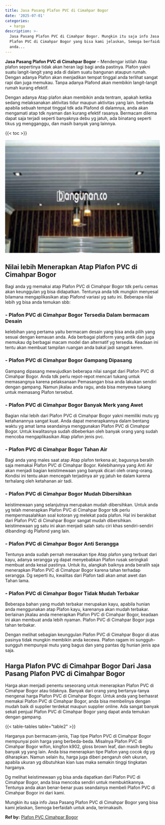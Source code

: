 ```yaml
---
title: Jasa Pasang Plafon PVC di Cimahpar Bogor
date: '2025-07-01'
categories:
  - harga
description: >-
  Jasa Pasang Plafon PVC di Cimahpar Bogor. Mungkin itu saja info Jasa Pasang
  Plafon PVC di Cimahpar Bogor yang bisa kami jelaskan, Semoga berfaidah untuk
  anda...
---
```


**Jasa Pasang Plafon PVC di Cimahpar Bogor** – Mendengar istilah Atap plafon sepertinya tidak akan heran lagi bagi anda pastinya. Plafon yakni suatu langit-langit yang ada di dalam suatu bangunan ataupun rumah. Dengan adanya Plafon akan menjadikan tempat tinggal anda terlihat sangat rapi dan juga memukau. Tanpa adanya Plafond akan membikin langit-langit rumah kurang efektif.

Dengan adanya Atap plafon akan membikin anda tentram, apakah ketika sedang melaksanakan aktivitas tidur maupun aktivitas yang lain. berbeda apabila sebuah tempat tinggal tdk ada Plafond di dalamnya, anda akan mengamati atap tdk nyaman dan kurang efektif rasanya. Bermacam dilema dapat saja terjadi seperti banyaknya debu yg jatuh, ada binatang seperti tikus yg mengganggu, dan masih banyak yang lainnya.

{{< toc >}}

![Jasa Pasang Plafon PVC di Cimahpar Bogor](/images/flafond-pvc-murah15.png)

## Nilai lebih Menerapkan Atap Plafon PVC di Cimahpar Bogor

Bagi anda yg memakai atap Plafon PVC di Cimahpar Bogor tdk perlu cemas akan keunggulan yg bisa didapatkan. Tentunya anda tdk mungkin menyesal bilamana mengaplikasikan atap Plafond variasi yg satu ini. Beberapa nilai lebih yg bisa anda temukan sbb:

### \- Plafon PVC di Cimahpar Bogor Tersedia Dalam bermacam Desain

kelebihan yang pertama yaitu bermacam desain yang bisa anda pilih yang sesuai dengan kemauan anda. Ada berbagai platform yang antik dan juga memukau dg berbagai macam model dan alternatif yg tersedia. Keadaan ini tentu akan membuat tampilan ruangan anda bakal jadi sangat keren.

### \- Plafon PVC di Cimahpar Bogor Gampang Dipasang

Gampang dipasang mewujudkan beberapa nilai sangat dari Plafon PVC di Cimahpar Bogor. Anda tdk perlu repot-repot mencari tukang untuk memasangnya karena pelaksanaan Pemasangan bisa anda lakukan sendiri dengan gampang. Namun jikalau anda ragu, anda bisa menyewa tukang untuk memasang Plafon tersebut.

### \- Plafon PVC di Cimahpar Bogor Banyak Merk yang Awet

Bagian nilai lebih dari Plafon PVC di Cimahpar Bogor yakni memiliki mutu yg ketahanannya sangat kuat. Anda dapat menerapkannya dalam bentang waktu yg amat lama seandainya menggunakan Plafon PVC di Cimahpar Bogor. Untuk kwalitasnya sudah dibeberkan oleh banyak orang yang sudah mencoba mengaplikasikan Atap plafon jenis pvc.

### \- Plafon PVC di Cimahpar Bogor Tahan Air

Bagi anda yang males saat atap Atap plafon terkena air, bagusnya beralih saja memakai Plafon PVC di Cimahpar Bogor. Kelebihannya yang Anti Air akan menjadi bagian keistimewaan yang banyak dicari oleh orang-orang. Kondisi ini tentu akan mencegah terjadinya air yg jatuh ke dalam karena terhalang oleh ketahanan air tadi.

### \- Plafon PVC di Cimahpar Bogor Mudah Dibersihkan

keistimewaan yang selanjutnya merupakan mudah dibersihkan. Untuk anda yg telah menerapkan Plafon PVC di Cimahpar Bogor tdk perlu mempermasalahkan soal kotoran yg melekat pada plafon. Hal ini berakibat dari Plafon PVC di Cimahpar Bogor sangat mudah dibersihkan. keistimewaan yg satu ini akan menjadi salah satu ciri khas sendiri-sendiri dibandingi dg Plafond yang lain.

### \- Plafon PVC di Cimahpar Bogor Anti Serangga

Tentunya anda sudah pernah merasakan tipe Atap plafon yang terbuat dari kayu, adanya serangga yg dapat menyebabkan Plafon rusak seringkali membuat anda kesal pastinya. Untuk itu, alangkah baiknya anda beralih saja menerapkan Plafon PVC di Cimahpar Bogor karena tahan terhadap serangga. Dg seperti itu, kwalitas dari Plafon tadi akan amat awet dan Tahan lama.

### \- Plafon PVC di Cimahpar Bogor Tidak Mudah Terbakar

Beberapa bahan yang mudah terbakar merupakan kayu, apabila hunian anda menggunakan atap Plafon kayu, karenanya akan mudah terbakar. berlainan jikalau anda menerapkan Plafon PVC di Cimahpar Bogor, keadaan ini akan membuat anda lebih nyaman. Plafon PVC di Cimahpar Bogor juga tahan terbakar.

Dengan melihat sebagian keunggulan Plafon PVC di Cimahpar Bogor di atas pasinya tidak mungkin membikin anda kecewa. Plafon ragam ini sungguh-sungguh mempunyai mutu yang bagus dan yang pantas dg hunian jenis apa saja.

## Harga Plafon PVC di Cimahpar Bogor Dari Jasa Pasang Plafon PVC di Cimahpar Bogor

Harga akan menjadi penentu seseorang untuk menerapkan Plafon PVC di Cimahpar Bogor atau tidaknya. Banyak dari orang yang bertanya-tanya mengenai harga Plafon PVC di Cimahpar Bogor. Untuk anda yang berhasrat memakai Plafon PVC di Cimahpar Bogor, anda bisa membelinya dengan mudah baik di supplier terdekat maupun supplier online. Ada sangat banyak sekali penjual Plafon PVC di Cimahpar Bogor yang dapat anda temukan dengan gampang.

{{< table-tables table="table2" >}}

Harganya pun bermacam-jenis, Tiap tipe Plafon PVC di Cimahpar Bogor mempunyai poin harga yang berbeda-beda. Misalnya Plafon PVC di Cimahpar Bogor wifon, kingfon k902, gloss brown leaf, dan masih begitu banyak yg yang lain. Anda bisa menerapkan tipe Plafon yang cocok dg yg diharapkan. Namun selain itu, harga juga diberi pengaruh oleh ukuran, apabila ukuran yg dibutuhkan kian luas maka semakin tinggi tingkatan harganya.

Dg melihat keistimewaan yg bisa anda dapatkan dari Plafon PVC di Cimahpar Bogor, anda bisa mencoba sendiri untuk membuktikannya. Tentunya anda akan benar-benar puas seandainya membeli Plafon PVC di Cimahpar Bogor ini dari kami.

Mungkin itu saja info Jasa Pasang Plafon PVC di Cimahpar Bogor yang bisa kami jelaskan, Semoga berfaidah untuk anda, terimakasih.

**Ref by:** [Plafon PVC Cimahpar Bogor](https://id.wikipedia.org/wiki/Plafon)

